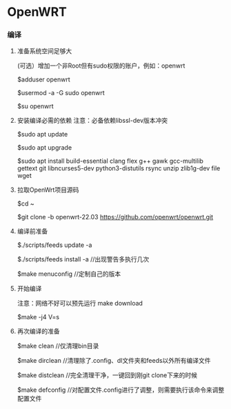 # OpenWRT

### 编译
1. 准备系统空间足够大
    
    (可选）增加一个非Root但有sudo权限的账户，例如：openwrt

    $adduser openwrt

    $usermod -a -G sudo openwrt

    $su openwrt

2. 安装编译必需的依赖 注意：必备依赖libssl-dev版本冲突

    $sudo apt update

    $sudo apt upgrade

    $sudo apt install build-essential clang flex g++ gawk gcc-multilib gettext git 
libncurses5-dev python3-distutils rsync unzip zlib1g-dev file wget

3. 拉取OpenWrt项目源码

    $cd ~

    $git clone -b openwrt-22.03 https://github.com/openwrt/openwrt.git

4. 编译前准备

    $./scripts/feeds update -a

    $./scripts/feeds install -a    //出现警告多执行几次

    $make menuconfig    //定制自己的版本

5. 开始编译

    注意：网络不好可以预先运行 make download
    
    $make -j4 V=s

6. 再次编译的准备
    
    $make clean       //仅清理bin目录
    
    $make dirclean    //清理除了.config、dl文件夹和feeds以外所有编译文件
    
    $make distclean   //完全清理干净，一键回到刚git clone下来的时候
    
    $make defconfig   //对配置文件.config进行了调整，则需要执行该命令来调整配置文件
